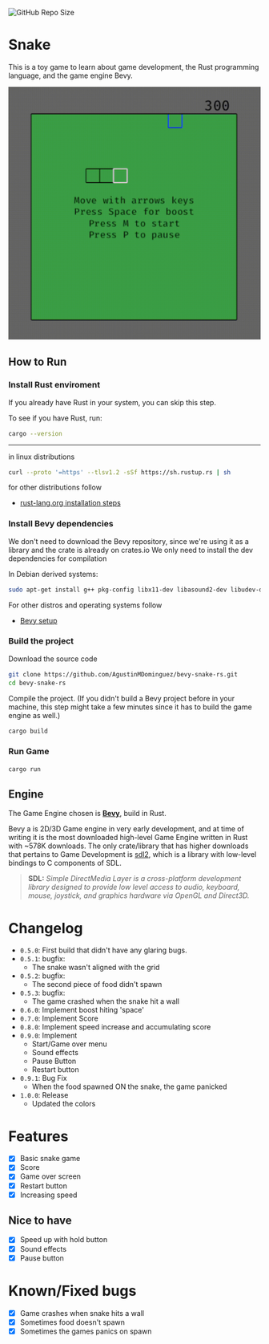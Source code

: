 ![GitHub Repo Size](https://img.shields.io/github/repo-size/AgustinMDominguez/bevy-snake-rs)

# Snake


This is a toy game to learn about game development, the Rust programming language, and the game engine Bevy.

![Demo](assets/repo/demo.gif)

## How to Run

### Install Rust enviroment

If you already have Rust in your system, you can skip this step.

To see if you have Rust, run:

```bash
cargo --version
```

---

in linux distributions

```bash
curl --proto '=https' --tlsv1.2 -sSf https://sh.rustup.rs | sh
```

for other distributions follow

- [rust-lang.org installation steps](https://www.rust-lang.org/learn/get-started)

### Install Bevy dependencies

We don't need to download the Bevy repository, since we're using it as a library and the crate is already on crates.io
We only need to install the dev dependencies for compilation

In Debian derived systems:

```bash
sudo apt-get install g++ pkg-config libx11-dev libasound2-dev libudev-dev
```

For other distros and operating systems follow

- [Bevy setup](https://bevyengine.org/learn/book/getting-started/setup/)

### Build the project

Download the source code

```bash
git clone https://github.com/AgustinMDominguez/bevy-snake-rs.git
cd bevy-snake-rs
```

Compile the project. (If you didn't build a Bevy project before in your machine, this step might take a few minutes since it has to build the game engine as well.)

```bash
cargo build
```

### Run Game

```bash
cargo run
```

## Engine

The Game Engine chosen is [**Bevy**](https://bevyengine.org/), build in Rust.

Bevy a is 2D/3D Game engine in very early development, and at time of writing it is the most downloaded high-level Game Engine written in Rust with ~578K downloads. The only crate/library that has higher downloads that pertains to Game Development is [sdl2](https://crates.io/crates/sdl2), which is a library with low-level bindings to C components of SDL.

> **SDL:**
> *Simple DirectMedia Layer is a cross-platform development library designed to provide low level access to audio, keyboard, mouse, joystick, and graphics hardware via OpenGL and Direct3D.*

# Changelog

- `0.5.0`: First build that didn't have any glaring bugs.
- `0.5.1`: bugfix:
  - The snake wasn't aligned with the grid
- `0.5.2`: bugfix:
  - The second piece of food didn't spawn
- `0.5.3`: bugfix:
  - The game crashed when the snake hit a wall
- `0.6.0`: Implement boost hiting 'space'
- `0.7.0`: Implement Score
- `0.8.0`: Implement speed increase and accumulating score
- `0.9.0`: Implement
  - Start/Game over menu
  - Sound effects
  - Pause Button
  - Restart button
- `0.9.1`: Bug Fix
  - When the food spawned ON the snake, the game panicked
- `1.0.0`: Release
  - Updated the colors

# Features

- [X] Basic snake game
- [X] Score
- [X] Game over screen
- [X] Restart button
- [X] Increasing speed

## Nice to have

- [X] Speed up with hold button
- [X] Sound effects
- [X] Pause button

# Known/Fixed bugs

- [X] Game crashes when snake hits a wall
- [X] Sometimes food doesn't spawn
- [X] Sometimes the games panics on spawn
